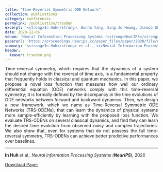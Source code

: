 ```yaml
---
title: "Time-Reversal Symmetric ODE Network"
collection: publications
category: conferences
permalink: /publication/trsoden
excerpt: '<strong>In Huh</strong>, Eunho Yang, Sung Ju Hwang, Jinwoo Shin'
date: 2020-12-06
venue: 'Neural Information Processing Systems (<strong>NeurIPS</strong>)'
paperurl: 'https://proceedings.neurips.cc/paper_files/paper/2020/file/db8419f41d890df802dca330e6284952-Paper.pdf'
summary: '<strong>In Huh</strong> et al., <i>Neural Information Processing Systems (<strong>NeurIPS</strong>)</i>, 2020'
header:
  teaser: trsoden.png
---
```

<p align="justify">
Time-reversal symmetry, which requires that the dynamics of a system should not change with the reversal of time axis, is a fundamental property that frequently holds in classical and quantum mechanics. In this paper, we propose a novel loss function that measures how well our ordinary differential equation (ODE) networks comply with this time-reversal symmetry; it is formally defined by the discrepancy in the time evolutions of ODE networks between forward and backward dynamics. Then, we design a new framework, which we name as Time-Reversal Symmetric ODE Networks (TRS-ODENs), that can learn the dynamics of physical systems more sample-efficiently by learning with the proposed loss function. We evaluate TRS-ODENs on several classical dynamics, and find they can learn the desired time evolution from observed noisy and complex trajectories. We also show that, even for systems that do not possess the full time-reversal symmetry, TRS-ODENs can achieve better predictive performances over baselines.
</p>
<hr>

<strong>In Huh</strong> et al., <i>Neural Information Processing Systems (<strong>NeurIPS</strong>)</i>, 2020

[Download Paper](https://proceedings.neurips.cc/paper_files/paper/2020/file/db8419f41d890df802dca330e6284952-Paper.pdf)